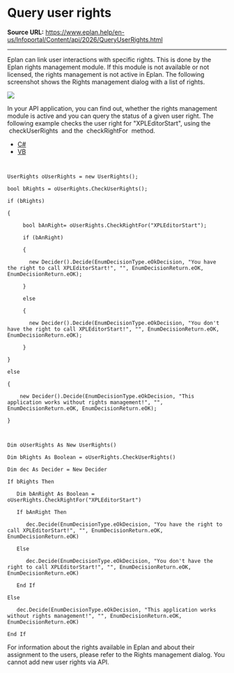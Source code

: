 # Query user rights

**Source URL:** https://www.eplan.help/en-us/Infoportal/Content/api/2026/QueryUserRights.html

---

Eplan can link user interactions with specific rights. This is done by the Eplan rights management module. If this module is not available or not licensed, the rights management is not active in Eplan. The following screenshot shows the Rights management dialog with a list of rights.

![](images/RightsManagement.jpg)

In your API application, you can find out, whether the rights management module is active and you can query the status of a given user right. The following example checks the user right for "XPLEditorStart", using the  checkUserRights  and the  checkRightFor  method.

- [C#](#i-tab-content-CS)
- [VB](#i-tab-content-VB)

```

UserRights oUserRights = new UserRights();
bool bRights = oUserRights.CheckUserRights();
if (bRights)
{
     bool bAnRight= oUserRights.CheckRightFor("XPLEditorStart");
     if (bAnRight)
     {
       new Decider().Decide(EnumDecisionType.eOkDecision, "You have the right to call XPLEditorStart!", "", EnumDecisionReturn.eOK, EnumDecisionReturn.eOK);
     }
     else
     {
       new Decider().Decide(EnumDecisionType.eOkDecision, "You don't have the right to call XPLEditorStart!", "", EnumDecisionReturn.eOK, EnumDecisionReturn.eOK);
     }
}
else
{
    new Decider().Decide(EnumDecisionType.eOkDecision, "This application works without rights management!", "", EnumDecisionReturn.eOK, EnumDecisionReturn.eOK);
}
```

```

Dim oUserRights As New UserRights()
Dim bRights As Boolean = oUserRights.CheckUserRights()
Dim dec As Decider = New Decider
If bRights Then
   Dim bAnRight As Boolean = oUserRights.CheckRightFor("XPLEditorStart")
   If bAnRight Then
      dec.Decide(EnumDecisionType.eOkDecision, "You have the right to call XPLEditorStart!", "", EnumDecisionReturn.eOK, EnumDecisionReturn.eOK)               
   Else
      dec.Decide(EnumDecisionType.eOkDecision, "You don't have the right to call XPLEditorStart!", "", EnumDecisionReturn.eOK, EnumDecisionReturn.eOK)             
   End If
Else
   dec.Decide(EnumDecisionType.eOkDecision, "This application works without rights management!", "", EnumDecisionReturn.eOK, EnumDecisionReturn.eOK)
End If
```

For information about the rights available in Eplan and about their assignment to the users, please refer to the Rights management dialog. You cannot add new user rights via API.